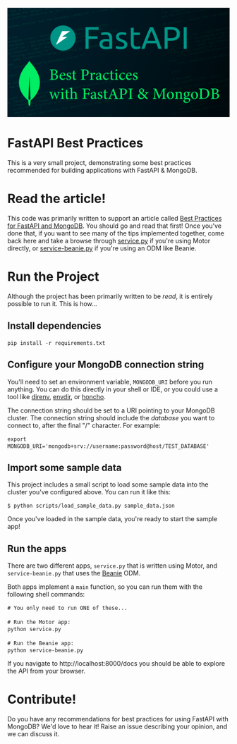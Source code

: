 ![Best Practices for FastAPI & MongoDB](resources/header_image.png)

# FastAPI Best Practices

This is a very small project, demonstrating some best practices recommended for
building applications with FastAPI & MongoDB.

# Read the article!

This code was primarily written to support an article called
[Best Practices for FastAPI and MongoDB].
You should go and read that first!
Once you've done that, if you want to see many of the tips implemented together,
come back here and take a browse through [service.py](./service.py) if you're using Motor directly,
or [service-beanie.py](./service-beanie.py) if you're using an ODM like Beanie.

# Run the Project

Although the project has been primarily written to be _read_,
it is entirely possible to run it. This is how...

## Install dependencies

```shell
pip install -r requirements.txt
```

## Configure your MongoDB connection string

You'll need to set an environment variable, `MONGODB_URI` before you run anything.
You can do this directly in your shell or IDE, or you could use a tool like
[direnv], [envdir], or [honcho].

The connection string should be set to a URI pointing to your MongoDB cluster.
The connection string should include the *database* you want to connect to,
after the final "/" character.
For example:

```shell
export MONGODB_URI='mongodb+srv://username:password@host/TEST_DATABASE'
```

## Import some sample data

This project includes a small script to load some sample data into the cluster
you've configured above. You can run it like this:

```shell
$ python scripts/load_sample_data.py sample_data.json
```

Once you've loaded in the sample data, you're ready to start the sample app!

## Run the apps

There are two different apps, `service.py` that is written using Motor,
and `service-beanie.py` that uses the [Beanie] ODM.

Both apps implement a `main` function, so you can run them with the following shell commands:

```shell
# You only need to run ONE of these...

# Run the Motor app:
python service.py

# Run the Beanie app:
python service-beanie.py
```

If you navigate to http://localhost:8000/docs you should be able to explore the API from your browser.

# Contribute!

Do you have any recommendations for best practices for using FastAPI with MongoDB?
We'd love to hear it!
Raise an issue describing your opinion, and we can discuss it.

[direnv]: https://direnv.net/
[envdir]: https://envdir.readthedocs.io/en/latest/usage.html
[honcho]: https://honcho.readthedocs.io/en/latest/
[Beanie]: https://beanie-odm.dev/
[Best Practices for FastAPI and MongoDB]: https://example.net/